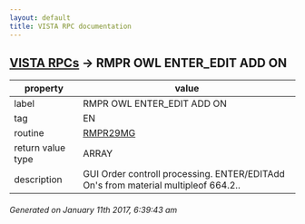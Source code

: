 ```yaml
---
layout: default
title: VISTA RPC documentation
---
```




## [VISTA RPCs](TableOfContent.md) &#8594; RMPR OWL ENTER_EDIT ADD ON 

 property | value 
--- | --- 
 label | RMPR OWL ENTER_EDIT ADD ON
 tag | EN
 routine | [RMPR29MG](http://code.osehra.org/dox/Routine_RMPR29MG_source.html)
 return value type | ARRAY
 description | GUI Order controll processing.  ENTER/EDITAdd On's from material multipleof 664.2..




 ###### Generated on January 11th 2017, 6:39:43 am
